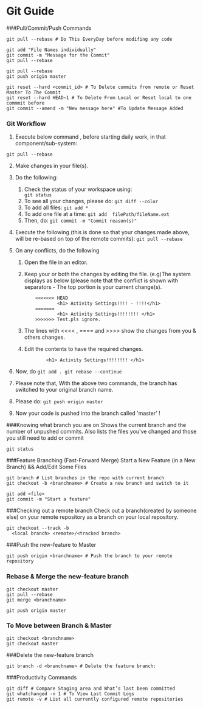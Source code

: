 Git Guide
=========

###Pull/Commit/Push Commands
```
git pull --rebase # Do This EveryDay before modifing any code 

git add "File Names individually"
git commit -m "Message for the Commit"
git pull --rebase

git pull --rebase
git push origin master

git reset --hard <commit_id> # To Delete commits from remote or Reset Master To The Commit
git reset --hard HEAD~1 # To Delete From Local or Reset local to one commmit before
git commit --amend -m "New message here" #To Update Message Added
```
### Git Workflow 
1. Execute below command , before starting daily work, in that component/sub-system:
```
git pull --rebase
``` 
2. Make changes in your file(s).
3. Do the following:
    1. Check the status of your workspace using:
                ```                                
                   git status
                ```
    2. To see all your changes, please do:
                ```
                   git diff --color
                ```
    3. To add all files:
                ```
                    git add *
                ```
    4. To add one file at a time:
                ```
                    git add  filePath/fileName.ext
                ```
    5. Then, do:
                ```
                    git commit -m "Commit reason(s)"
                ```
 
4. Execute the following (this is done so that your changes made above, will be re-based on top of the remote commits):
                ```
                    git pull --rebase
                ```
5. On any conflicts, do the following
     1. Open the file in an editor.
     2. Keep your or both the changes by editing the file. (e.g)The system displays as below (please note that the conflict is shown with separators - The top portion is your current change(s).
     
        ```
            <<<<<<< HEAD
                    <h1> Activity Settings!!!! - !!!!</h1>
            =======
                    <h1> Activity Settings!!!!!!!! </h1>
            >>>>>>> Test.pls ignore.
        ```
     3. The lines with <<<<  , ==== and >>>> show the changes from you & others changes.
     4. Edit the contents to have the required changes.
     
        ```
                <h1> Activity Settings!!!!!!!! </h1>
        ```
6. Now, do
        ```
              git add .
              git rebase --continue
        ```
7. Please note that, With the above two commands, the branch has switched to your original branch name.
 
8. Please do:
                            ```
                                git push origin master
                            ```
9. Now your code is pushed into the branch called 'master'  !

###Knowing what branch you are on
Shows the current branch and the number of unpushed commits.
Also lists the files you've changed and those you still need to add or commit
```
git status
```

###Feature Branching (Fast-Forward Merge)
Start a New Feature (in a New Branch) && Add/Edit Some Files
```
git branch # List branches in the repo with current branch
git checkout -b <branchname> # Create a new branch and switch to it

git add <file>
git commit -m "Start a feature"
```

###Checking out a remote branch
Check out a branch(created by someone else) on your remote repository as a branch on your local repository.
```
git checkout --track -b
  <local branch> <remote>/<tracked branch>
```

###Push the new-feature to Master
```
git push origin <branchname> # Push the branch to your remote repository
```

### Rebase & Merge the new-feature branch
```
git checkout master
git pull --rebase
git merge <branchname>

git push origin master
```

### To Move between Branch & Master
```
git checkout <branchname>
git checkout master
```

###Delete the new-feature branch
```
git branch -d <branchname> # Delete the feature branch:

```

###Productivity Commands
```
git diff # Compare Staging area and What’s last been committed
git whatchanged -n 1 # To View Last Commit Logs
git remote -v # List all currently configured remote repositories
```
